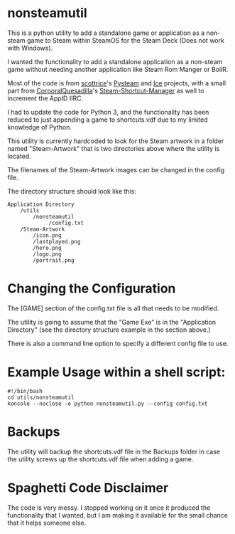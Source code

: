 # nonsteamutil

This is a python utility to add a standalone game or application as a non-steam game to Steam within SteamOS for the Steam Deck (Does not work with Windows).  

I wanted the functionality to add a standalone application as a non-steam game without needing another application like Steam Rom Manger or BoilR.  

Most of the code is from [scottrice](https://github.com/scottrice)'s [Pysteam](https://github.com/scottrice/pysteam) and [Ice](https://github.com/scottrice/Ice)   projects, with a small part from [CorporalQuesadilla](https://github.com/CorporalQuesadilla)'s [Steam-Shortcut-Manager](https://github.com/CorporalQuesadilla/Steam-Shortcut-Manager) as well to increment the AppID IIRC.  

I had to update the code for Python 3, and the functionality has been reduced to just appending a game to shortcuts.vdf due to my limited knowledge of Python. 

This utility is currently hardcoded to look for the Steam artwork in a folder named "Steam-Artwork" that is two directories above where the utility is located.  

The filenames of the Steam-Artwork images can be changed in the config file.  

The directory structure should look like this:  

    Application Directory
        /utils
            /nonsteamutil
                 /config.txt
        /Steam-Artwork
            /icon.png
            /lastplayed.png
            /hero.png
            /logo.png
            /portrait.png

# Changing the Configuration
The [GAME] section of the config.txt file is all that needs to be modified.

The utility is going to assume that the "Game Exe" is in the "Application Directory" (see the directory structure example in the section above.)

There is also a command line option to specify a different config file to use.

# Example Usage within a shell script:

    #!/bin/bash
    cd utils/nonsteamutil
    konsole --noclose -e python nonsteamutil.py --config config.txt

# Backups

The utility will backup the shortcuts.vdf file in the Backups folder in case the utility screws up the shortcuts.vdf file when adding a game.

# Spaghetti Code Disclaimer

The code is very messy. I stopped working on it once it produced the functionality that I wanted, but I am making it available for the small chance that it helps someone else.
